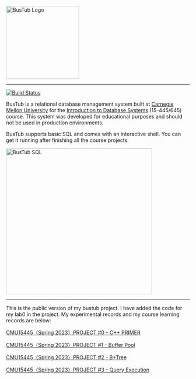 <img src="logo/bustub-whiteborder.svg" alt="BusTub Logo" height="200">

-----------------

[![Build Status](https://github.com/cmu-db/bustub/actions/workflows/cmake.yml/badge.svg)](https://github.com/cmu-db/bustub/actions/workflows/cmake.yml)

BusTub is a relational database management system built at [Carnegie Mellon University](https://db.cs.cmu.edu) for the [Introduction to Database Systems](https://15445.courses.cs.cmu.edu) (15-445/645) course. This system was developed for educational purposes and should not be used in production environments.

BusTub supports basic SQL and comes with an interactive shell. You can get it running after finishing all the course projects.

<img src="logo/sql.png" alt="BusTub SQL" width="400">

-----------------

This is the public version of my bustub project. I have added the code for my lab0 in the project. My experimental records and my course learning records are below:

[CMU15445（Spring 2023）PROJECT #0 - C++ PRIMER](https://zhuanlan.zhihu.com/p/661602861)

[CMU15445（Spring 2023）PROJECT #1 - Buffer Pool](https://zhuanlan.zhihu.com/p/662502415)

[CMU15445（Spring 2023）PROJECT #2 - B+Tree](https://zhuanlan.zhihu.com/p/665802858)

[CMU15445（Spring 2023）PROJECT #3 - Query Execution](https://zhuanlan.zhihu.com/p/667564887)
